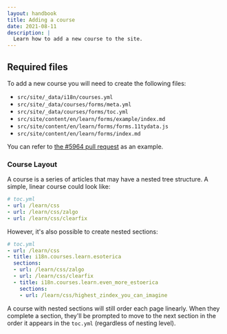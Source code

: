 ```yaml
---
layout: handbook
title: Adding a course
date: 2021-08-11
description: |
  Learn how to add a new course to the site.
---
```


## Required files

To add a new course you will need to create the following files:

- `src/site/_data/i18n/courses.yml`
- `src/site/_data/courses/forms/meta.yml`
- `src/site/_data/courses/forms/toc.yml`
- `src/site/content/en/learn/forms/example/index.md`
- `src/site/content/en/learn/forms/forms.11tydata.js`
- `src/site/content/en/learn/forms/index.md`

You can refer to [the #5964 pull request](https://github.com/GoogleChrome/web.dev/pull/5964) as an example.

### Course Layout

A course is a series of articles that may have a nested tree structure.
A simple, linear course could look like:

```yaml
# toc.yml
- url: /learn/css
- url: /learn/css/zalgo
- url: /learn/css/clearfix
```

However, it's also possible to create nested sections:

```yaml
# toc.yml
- url: /learn/css
- title: i18n.courses.learn.esoterica
  sections:
  - url: /learn/css/zalgo
  - url: /learn/css/clearfix
  - title: i18n.courses.learn.even_more_estoerica
    sections:
    - url: /learn/css/highest_zindex_you_can_imagine
```

A course with nested sections will still order each page linearly.
When they complete a section, they'll be prompted to move to the next section in the order it appears in the `toc.yml` (regardless of nesting level).
